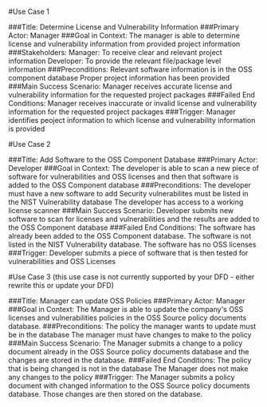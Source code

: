#Use Case 1

###Title: 
    Determine License and Vulnerability Information
###Primary Actor: 
    Manager
###Goal in Context: 
    The manager is able to determine license and vulnerability
    information from provided project information
###Stakeholders:
    Manager: To receive clear and relevant project information
    Developer: To provide the relevant file/package level information
###Preconditions:
    Relevant software information is in the OSS component database
    Proper project information has been provided 
###Main Success Scenario: 
    Manager receives accurate license and vulnerability
    information for the requested project packages
###Failed End Conditions: 
    Manager receives inaccurate or invalid license and
    vulnerability information for the requested project packages
###Trigger: 
    Manager identifies peoject information to which license and
    vulnerability information is provided


#Use Case 2

###Title:
    Add Software to the OSS Component Database
###Primary Actor:
    Developer
###Goal in Context:
    The developer is able to scan a new piece of software for 
    vulnerabilities and OSS licenses and then that software is added to the 
    OSS Component database
###Preconditions:
    The developer must have a new software to add
    Security vulnerabilites must be listed in the NIST Vulnerability database
    The developer has access to a working license scanner
###Main Success Scenario:
    Developer submits new software to scan for licenses and vulnerabilities
    and the results are added to the OSS Component database
###Failed End Conditions:
    The software has already been added to the OSS Component database.
    The software is not listed in the NIST Vulnerability database.
    The software has no OSS licenses
###Trigger:
    Developer submits a piece of software that is then tested for vulnerabilities 
    and OSS Licenses


#Use Case 3 (this use case is not currently supported by your DFD - either rewrite this or update your DFD)

###Title:
    Manager can update OSS Policies
###Primary Actor:
    Manager
###Goal in Context:
    The Manager is able to update the company's OSS licenses and vulnerabilities 
    policies in the OSS Source policy documents database.
###Preconditions:
    The policy the manager wants to update must be in the database
    The manager must have changes to make to the policy
###Main Success Scenario:
    The Manager submits a change to a policy document already in the OSS Source 
    policy documents database and the changes are stored in the database.
###Failed End Conditions:
    The policy that is being changed is not in the database
    The Manager does not make any changes to the policy
###Trigger:
    The Manager submits a policy document with changed information to the OSS Source 
    policy documents database. Those changes are then stored on the database.

